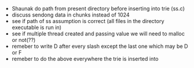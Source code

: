 - Shaunak do path from present directory before inserting into trie (ss.c)
- discuss sendong data in chunks instead of 1024
- see if path of ss assumption is correct (all files in the directory executable is run in)
- see if multiple thread created and passing value we will need to malloc or not(??)
- remeber to write D after every slash except the last one which may be D or F
- remeber to do the above everywhere the trie is inserted into